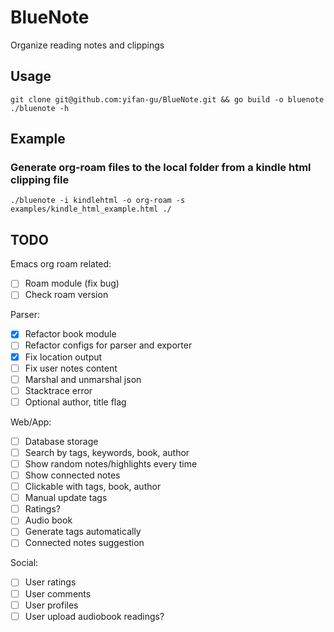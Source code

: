 BlueNote
============
Organize reading notes and clippings


## Usage

```
git clone git@github.com:yifan-gu/BlueNote.git && go build -o bluenote
./bluenote -h
```

## Example

### Generate org-roam files to the local folder from a kindle html clipping file
```
./bluenote -i kindlehtml -o org-roam -s examples/kindle_html_example.html ./
```

## TODO

Emacs org roam related:
- [ ] Roam module (fix bug)
- [ ] Check roam version

Parser:
- [x] Refactor book module
- [ ] Refactor configs for parser and exporter
- [x] Fix location output
- [ ] Fix user notes content
- [ ] Marshal and unmarshal json
- [ ] Stacktrace error
- [ ] Optional author, title flag

Web/App:
- [ ] Database storage
- [ ] Search by tags, keywords, book, author
- [ ] Show random notes/highlights every time
- [ ] Show connected notes
- [ ] Clickable with tags, book, author
- [ ] Manual update tags
- [ ] Ratings?
- [ ] Audio book
- [ ] Generate tags automatically
- [ ] Connected notes suggestion

Social:
- [ ] User ratings
- [ ] User comments
- [ ] User profiles
- [ ] User upload audiobook readings?
